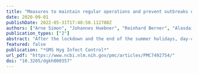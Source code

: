 ```yaml
---
title: "Measures to maintain regular operations and prevent outbreaks of SARS-CoV-2 in childcare facilities or schools under pandemic conditions and co-circulation of other respiratory pathogens"
date: 2020-09-01
publishDate: 2022-05-31T17:48:50.112708Z
authors: ["Arne Simon", "Johannes Huebner", "Reinhard Berner", "Alasdair P. S. Munro", "Martin Exner", "Hans-Iko Huppertz", "Peter Walger"]
publication_types: ["2"]
abstract: "After the lockdown and the end of the summer holidays, day-cares and schools need to be reopened and (despite the continued circulation of the new coronavirus SARS-CoV-2) kept open. The need for opening up arises from the right of children to education, participation, support and care. This is possible if appropriate hygiene measures are implemented and community transmission remains stable. In addition, the safety of educators, teachers and carers must be a priority and needs to be addressed by appropriate measures. Finally, the needs of families must also be taken into account. The following document describes in detail how these objectives can be achieved."
featured: false
publication: "*GMS Hyg Infect Control*"
url_pdf: "https://www.ncbi.nlm.nih.gov/pmc/articles/PMC7492754/"
doi: "10.3205/dgkh000357"
---
```


